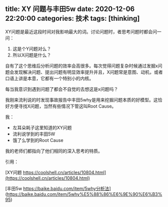 title: XY 问题与丰田5w
date: 2020-12-06 22:20:00
categories: 技术
tags: [thinking]
---

XY问题是最近这段时间对我影响最大的词。讨论问题时，者思考问题时都会问一问：

1. 这是个Y问题对么？
2. 所以X问题是什么？

自有了这个思维后分析问题的效率会高很多。每次觉得问题复杂时候通过发掘x问题会发现解决问题、提出问题有明显效率提升并且，X问题常是意图、动机，或者口语上讲是本意，它都有一个特别小的内核。

每当我意识到遇到问题了都会不自觉的去想这是x问题吗？

我刚来流利说的时发现事故报告中丰田5why是用来挖掘问题本质的好模型。这恰好方便寻找X问题，当然有些情况下管这叫Root Cause。

我：

- 左耳朵耗子这里知道的XY问题
- 流利说学到的丰田5W
- 饿了么学到的Root Cause

我的老师们都指向了他们相同的深入思考的特质。

引用：

[XY问题 https://coolshell.cn/articles/10804.html](https://coolshell.cn/articles/10804.html)

[丰田5w https://baike.baidu.com/item/5why分析法] (https://baike.baidu.com/item/5why%E5%88%86%E6%9E%90%E6%B3%95)

